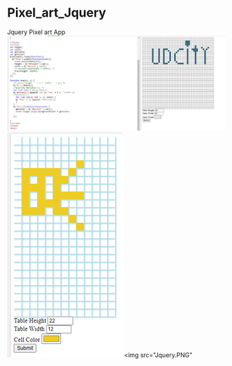 # Pixel_art_Jquery
Jquery Pixel art App
<img src="app_j.PNG">
<im src="like.PNG">
<img src="jq.PNG">
<img src="Jquery.PNG"
